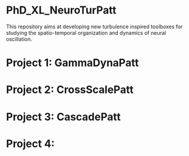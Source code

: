 # PhD_XL_NeuroTurPatt
This repository aims at developing new turbulence inspired toolboxes for studying the spatio-temporal organization and dynamics of neural oscillation.

# Project 1: GammaDynaPatt

# Project 2: CrossScalePatt

# Project 3: CascadePatt

# Project 4: 
